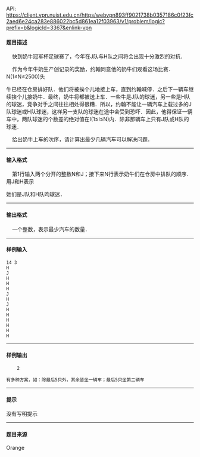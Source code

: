 API: https://client.vpn.nuist.edu.cn/https/webvpn893ff9021738b0357186c0f23fc2aed6e24ca283e886022bc5d861ea12f03963/v1/problem/logic?prefix=b&logicId=3367&enlink-vpn

#### 题目描述

    快到奶牛冠军杯足球赛了，今年在J队与H队之间将会出现十分激烈的对抗．

    作为今年牛奶生产创记录的奖励，约翰同意他的奶牛们观看这场比赛．N(1≤N≤2500)头

牛已经在仓房排好队．他们将被挨个儿地接上车，直到约翰喊停．之后下一辆车继续挨个儿接奶牛．最终，奶牛将都被送上车．一些牛是J队的球迷，另一些是H队的球迷，竞争对手之间往往相处得很糟．所以，约翰不能让一辆汽车上载过多的J队球迷或H队球迷，这样另一支队的球迷在途中会受到恐吓．因此，他得保证一辆车中，两队球迷的个数差的绝对值在I(1≤I≤N)内．除非那辆车上只有J队或H队的球迷．

    给出奶牛上车的次序，请计算出最少几辆汽车可以解决问题．

---

#### 输入格式

    第1行输入两个分开的整数N和J；接下来N行表示奶牛们在仓房中排队的顺序．用J和H表示

她们是J队和H队昀球迷．

---

#### 输出格式

    一个整数，表示最少汽车的数量．

---

#### 样例输入
```
14 3
H
J
H
H
H
J
H
J
H
H
H
H
H
H
```

---

#### 样例输出
```
    2

有多种方案，如：除最后5只外，其余皆坐一辆车；最后5只坐第二辆车
```

---

#### 提示

没有写明提示

---

#### 题目来源

Orange